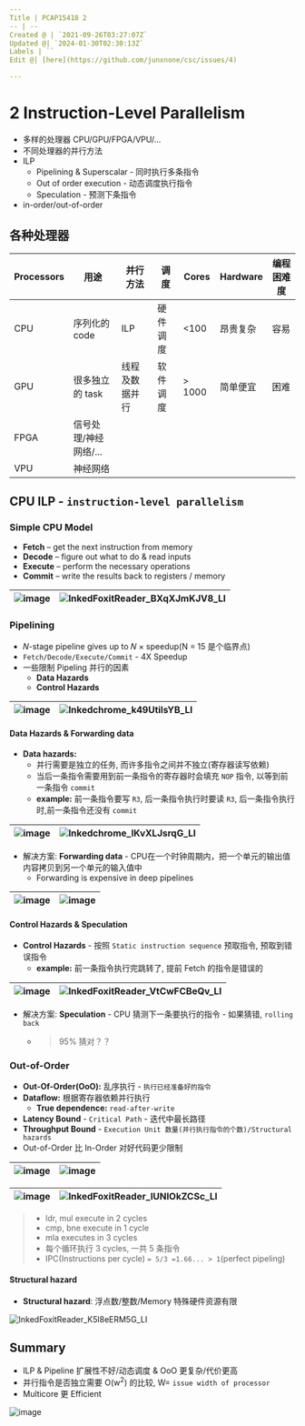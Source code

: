 ```yaml
---
Title | PCAP15418 2
-- | --
Created @ | `2021-09-26T03:27:07Z`
Updated @| `2024-01-30T02:30:13Z`
Labels | ``
Edit @| [here](https://github.com/junxnone/csc/issues/4)

---
```

# 2 Instruction-Level Parallelism

- 多样的处理器 CPU/GPU/FPGA/VPU/...
- 不同处理器的并行方法
- ILP
  - Pipelining & Superscalar - 同时执行多条指令
  - Out of order execution - 动态调度执行指令
  - Speculation - 预测下条指令
- in-order/out-of-order


## 各种处理器

Processors | 用途 | 并行方法 | 调度 | Cores | Hardware | 编程困难度
-- | -- | -- | -- | -- | -- | --
CPU | 序列化的 code | ILP | 硬件调度 | <100 | 昂贵复杂 | 容易
GPU | 很多独立的 task | 线程及数据并行| 软件调度 | > 1000 | 简单便宜 | 困难
FPGA | 信号处理/神经网络/... 
VPU | 神经网络


## CPU ILP - `instruction-level parallelism`

### Simple CPU Model

- **Fetch** – get the next instruction from memory
- **Decode** – figure out what to do & read inputs
- **Execute** – perform the necessary operations
- **Commit** – write the results back to registers / memory

![image](https://user-images.githubusercontent.com/2216970/139521653-abbc0bdb-5d4e-4b6e-8f18-680103b26877.png) |  ![InkedFoxitReader_BXqXJmKJV8_LI](https://user-images.githubusercontent.com/2216970/134797100-9067690d-c506-4d52-a52b-1b2a8e996499.jpg)
-- | --

### **Pipelining**
- 𝑁-stage pipeline gives up to 𝑁 × speedup(N = 15 是个临界点)
- `Fetch/Decode/Execute/Commit` - 4X Speedup
- 一些限制 Pipeling 并行的因素 
  - **Data Hazards**
  - **Control Hazards**


![image](https://user-images.githubusercontent.com/2216970/139521736-2fa7e099-9653-4f7c-82fd-40ea97ce62f9.png) | ![Inkedchrome_k49UtilsYB_LI](https://user-images.githubusercontent.com/2216970/134641857-12563821-6c02-4628-986e-d656c8f76b82.jpg) 
-- | --

#### Data Hazards & Forwarding data
- **Data hazards:** 
  - 并行需要是独立的任务, 而许多指令之间并不独立(寄存器读写依赖)
  - 当后一条指令需要用到前一条指令的寄存器时会填充 `NOP` 指令, 以等到前一条指令 `commit` 
  - **example:** 前一条指令要写 `R3`, 后一条指令执行时要读 `R3`, 后一条指令执行时,前一条指令还没有 `commit`

![image](https://user-images.githubusercontent.com/2216970/139521888-154069d7-a378-4e5a-821c-632ff910dc2f.png) | ![Inkedchrome_lKvXLJsrqG_LI](https://user-images.githubusercontent.com/2216970/134646854-ac0014f9-d3e9-4263-a6a2-a0c652f192b3.jpg)
-- | --

- 解决方案: **Forwarding data** - CPU在一个时钟周期内，把一个单元的输出值内容拷贝到另一个单元的输入值中
  - Forwarding is expensive in deep pipelines

![image](https://user-images.githubusercontent.com/2216970/139522099-a4c262e8-e8f1-47d4-a01a-0c5f46cc2787.png) | ![image](https://user-images.githubusercontent.com/2216970/139522125-b8429f53-0b3d-4d6f-9c32-f7c5c5220e3c.png)
-- | --



#### Control Hazards & Speculation
- **Control Hazards** - 按照 `Static instruction sequence` 预取指令, 预取到错误指令
  - **example:** 前一条指令执行完跳转了, 提前 Fetch 的指令是错误的

![image](https://user-images.githubusercontent.com/2216970/139522325-cde49165-b2b9-4955-881a-e614a3004e03.png) | ![InkedFoxitReader_VtCwFCBeQv_LI](https://user-images.githubusercontent.com/2216970/134799251-a9966841-0923-4adf-a5e7-5cfa216cd237.jpg)
-- | --

- 解决方案:  **Speculation** - CPU 猜测下一条要执行的指令 - 如果猜错, `rolling back`
  - > 95% 猜对？？


### Out-of-Order
- **Out-Of-Order(OoO):** 乱序执行 - `执行已经准备好的指令`
- **Dataflow:** 根据寄存器依赖并行执行
  - **True dependence:** `read-after-write`
- **Latency Bound** - `Critical Path` - 迭代中最长路径
- **Throughput Bound** - `Execution Unit 数量(并行执行指令的个数)/Structural hazards`
- Out-of-Order 比 In-Order 对好代码更少限制


![image](https://user-images.githubusercontent.com/2216970/135019570-42f01b5a-b3e9-4319-85ac-6a8848183d60.png) | ![image](https://user-images.githubusercontent.com/2216970/139523505-63a801e0-bf3d-473a-948e-94dc75a588bf.png)
-- | --

![image](https://user-images.githubusercontent.com/2216970/135018839-ab2c87e6-3183-435d-ae35-b14d0926b037.png) | ![InkedFoxitReader_lUNIOkZCSc_LI](https://user-images.githubusercontent.com/2216970/135020663-6b36341d-bc37-4710-ae94-2a324e7605b5.jpg)
-- | --

> - ldr, mul execute in 2 cycles
> - cmp, bne execute in 1 cycle
> - mla executes in 3 cycles
> - 每个循环执行 3 cycles, 一共 5 条指令 
> - IPC(Instructions per cycle) `= 5/3 =1.66... > 1`(perfect pipeling)


#### Structural hazard
- **Structural hazard**: 浮点数/整数/Memory 特殊硬件资源有限

![InkedFoxitReader_K5l8eERM5G_LI](https://user-images.githubusercontent.com/2216970/135027900-51413562-821e-4735-83a7-a62ad350430b.jpg) 



## Summary

- ILP & Pipeline 扩展性不好/动态调度 & OoO 更复杂/代价更高
- 并行指令是否独立需要 O(w<sup>2</sup>) 的比较,  W= `issue width of processor`
- Multicore 更 Efficient

![image](https://user-images.githubusercontent.com/2216970/139524023-a1d0aa75-dbbb-45f8-84c6-ac9b12a5c62a.png)




